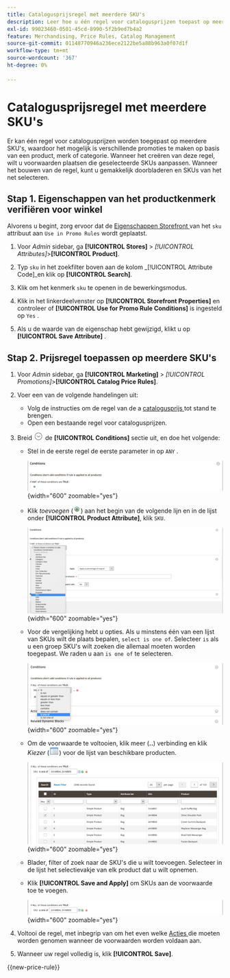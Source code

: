 ```yaml
---
title: Catalogusprijsregel met meerdere SKU's
description: Leer hoe u één regel voor catalogusprijzen toepast op meerdere SKU's.
exl-id: 99023460-0501-45cd-8990-5f2b9ed7b4a2
feature: Merchandising, Price Rules, Catalog Management
source-git-commit: 01148770946a236ece2122be5a88b963a0f07d1f
workflow-type: tm+mt
source-wordcount: '367'
ht-degree: 0%

---
```


# Catalogusprijsregel met meerdere SKU&#39;s

Er kan één regel voor catalogusprijzen worden toegepast op meerdere SKU&#39;s, waardoor het mogelijk is verschillende promoties te maken op basis van een product, merk of categorie. Wanneer het creëren van deze regel, wilt u voorwaarden plaatsen die geselecteerde SKUs aanpassen. Wanneer het bouwen van de regel, kunt u gemakkelijk doorbladeren en SKUs van het net selecteren.

## Stap 1. Eigenschappen van het productkenmerk verifiëren voor winkel

Alvorens u begint, zorg ervoor dat de [ Eigenschappen Storefront ](../catalog/attribute-product-create.md#step-4-describe-the-storefront-properties) van het `sku` attribuut aan `Use in Promo Rules` wordt geplaatst.

1. Voor _Admin_ sidebar, ga **[!UICONTROL Stores]** > _[!UICONTROL Attributes]_>**[!UICONTROL Product]**.

1. Typ `sku` in het zoekfilter boven aan de kolom _[!UICONTROL Attribute Code]_en klik op **[!UICONTROL Search]**.

1. Klik om het kenmerk `sku` te openen in de bewerkingsmodus.

1. Klik in het linkerdeelvenster op **[!UICONTROL Storefront Properties]** en controleer of **[!UICONTROL Use for Promo Rule Conditions]** is ingesteld op `Yes` .

1. Als u de waarde van de eigenschap hebt gewijzigd, klikt u op **[!UICONTROL Save Attribute]** .

## Stap 2. Prijsregel toepassen op meerdere SKU&#39;s

1. Voor _Admin_ sidebar, ga **[!UICONTROL Marketing]** > _[!UICONTROL Promotions]_>**[!UICONTROL Catalog Price Rules]**.

1. Voer een van de volgende handelingen uit:

   - Volg de instructies om de regel van de a [ catalogusprijs ](price-rules-catalog.md) tot stand te brengen.
   - Open een bestaande regel voor catalogusprijzen.

1. Breid ![ selecteur van de Uitbreiding ](../assets/icon-display-expand.png) de **[!UICONTROL Conditions]** sectie uit, en doe het volgende:

   - Stel in de eerste regel de eerste parameter in op `ANY` .

     ![ voorwaarde van de catalogusprijs - OM HET EVEN WELK ](./assets/multiple-skus-condition1.png){width="600" zoomable="yes"}

   - Klik _toevoegen_ (![ pictogram ](../assets/icon-add-green-circle.png)) aan het begin van de volgende lijn en in de lijst onder **[!UICONTROL Product Attribute]**, klik `SKU`.

     ![ voorwaarde van de de prijsregel van de Catalogus - SKU is één van ](./assets/multiple-skus-condition1a.png){width="600" zoomable="yes"}

   - Voor de vergelijking hebt u opties. Als u minstens één van een lijst van SKUs wilt de plaats bepalen, `select is one of`. Selecteer `is` als u een groep SKU&#39;s wilt zoeken die allemaal moeten worden toegepast. We raden u aan `is one of` te selecteren.

     ![ voorwaarde van de de prijsregel van de Catalogus - SKU is één van ](./assets/multiple-skus-condition1b.png){width="600" zoomable="yes"}

   - Om de voorwaarde te voltooien, klik meer (**..**) verbinding en klik _Kiezer_ (![ pictogram van de Lijst ](../assets/icon-list-chooser.png)) voor de lijst van beschikbare producten.

     ![ voorwaarde van de de prijsregel van de Catalogus - veelvoudige SKUs ](./assets/multiple-skus-condition2b.png){width="600" zoomable="yes"}

   - Blader, filter of zoek naar de SKU&#39;s die u wilt toevoegen. Selecteer in de lijst het selectievakje van elk product dat u wilt opnemen.

   - Klik **[!UICONTROL Save and Apply]** om SKUs aan de voorwaarde toe te voegen.

     ![ voorwaarde van de de prijsregel van de Catalogus - veelvoudige SKUs ](./assets/multiple-skus-condition2.png){width="600" zoomable="yes"}

1. Voltooi de regel, met inbegrip van om het even welke [ Acties ](price-rules-catalog.md) die moeten worden genomen wanneer de voorwaarden worden voldaan aan.

1. Wanneer uw regel volledig is, klik **[!UICONTROL Save]**.

{{new-price-rule}}
